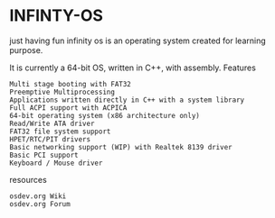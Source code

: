 # INFINTY-OS
just having fun
infinity os is an operating system created for learning purpose.

It is currently a 64-bit OS, written  in C++, with assembly.
Features

    Multi stage booting with FAT32
    Preemptive Multiprocessing
    Applications written directly in C++ with a system library 
    Full ACPI support with ACPICA
    64-bit operating system (x86 architecture only)
    Read/Write ATA driver
    FAT32 file system support
    HPET/RTC/PIT drivers
    Basic networking support (WIP) with Realtek 8139 driver
    Basic PCI support
    Keyboard / Mouse driver
    



resources

    osdev.org Wiki 
    osdev.org Forum 

